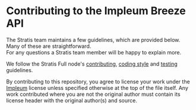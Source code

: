 Contributing to the Impleum Breeze API
================================

The Stratis team maintains a few guidelines, which are provided below. Many of these are straightforward.  
For any questions a Stratis team member will be happy to explain more.

We follow the Stratis Full node's [contributing](https://github.com/impleum/ImpleumBitcoinFullNode/blob/master/Documentation/contributing.md), [coding style](https://github.com/impleum/ImpleumBitcoinFullNode/blob/master/Documentation/coding-style.md) and [testing](https://github.com/impleum/ImpleumBitcoinFullNode/blob/master/Documentation/testing-guidelines.md) guidelines.

By contributing to this repository, you agree to license your work under the 
[Impleum](https://github.com/impleum/ImpleumBitcoinFullNode/blob/master/LICENSE) license unless specified otherwise at 
the top of the file itself. Any work contributed where you are not the original 
author must contain its license header with the original author(s) and source.

